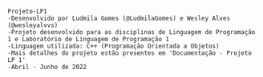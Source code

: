     Projeto-LP1
    -Desenvolvido por Ludmila Gomes (@LudmilaGomes) e Wesley Alves (@wesleyalvvs)
    -Projeto desenvolvido para as disciplinas de Linguagem de Programação 1 e Laboratório de Linguagem de Programação 1
    -Linguagem utilizada: C++ (Programação Orientada a Objetos)
    -Mais detalhes do projeto estão presentes em 'Documentação - Projeto LP 1'
    -Abril - Junho de 2022
